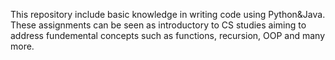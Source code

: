 This repository include basic knowledge in writing code using Python&Java.
These assignments can be seen as introductory to CS studies aiming to address fundemental concepts such as functions, recursion, OOP and many more.
